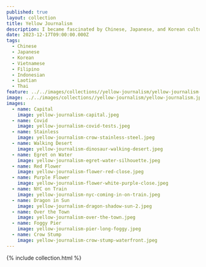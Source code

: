 ```yaml
---
published: true
layout: collection
title: Yellow Journalism
description: I became fascinated by Chinese, Japanese, and Korean culture across the State of California while reading a variety of books and watching different documentaries. Reading about the origins of Oakland's China Town, and the outbreak of bubonic plague in San Francisco’s Chinatown, left me searching for other realities of being Asian on the west coast of this country. This all got me tuning into the increase in anti-asian hate crimes, and the realities of being Asian on the west coast during Covid. My Yellow Journalism filter and resulting images reflect how I see this digitally amplified layer of our world.
date: 2023-12-17T09:00:00.000Z
tags:
  - Chinese
  - Japanese
  - Korean
  - Vietnamese
  - Filipino
  - Indonesian
  - Laotian
  - Thai
feature: ../../images/collections//yellow-journalism/yellow-journalism-square.jpeg
image: ../../images/collections//yellow-journalism/yellow-journalism.jpeg
images:
  - name: Capital
    image: yellow-journalism-capital.jpeg
  - name: Covid
    image: yellow-journalism-covid-tests.jpeg
  - name: Stainless
    image: yellow-journalism-crow-stainless-steel.jpeg
  - name: Walking Desert
    image: yellow-journalism-dinosaur-walking-desert.jpeg
  - name: Egret on Water
    image: yellow-journalism-egret-water-silhouette.jpeg
  - name: Red Flower
    image: yellow-journalism-flower-red-close.jpeg
  - name: Purple Flower
    image: yellow-journalism-flower-white-purple-close.jpeg
  - name: NYC on Train
    image: yellow-journalism-nyc-coming-in-on-train.jpeg
  - name: Dragon in Sun
    image: yellow-journalism-dragon-shadow-sun-2.jpeg    
  - name: Over the Town
    image: yellow-journalism-over-the-town.jpeg
  - name: Foggy Pier
    image: yellow-journalism-pier-long-foggy.jpeg    
  - name: Crow Stump
    image: yellow-journalism-crow-stump-waterfront.jpeg    
---
```

{% include collection.html %}
